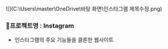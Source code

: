 ![](C:\Users\master\OneDrive\바탕 화면\인스타그램 제목수정.png)

### 🌱프로젝트명 : Instagram

- 인스타그램의 주요 기능들을 클론한 웹사이트
